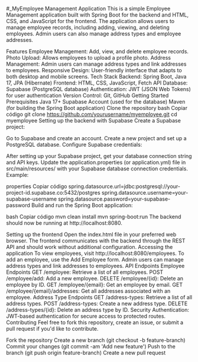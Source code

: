 #_MyEmployee Management Application This is a simple Employee Management application built with Spring Boot for the backend and HTML, CSS, and JavaScript for the frontend. The application allows users to manage employee records, including adding, viewing, and deleting employees. Admin users can also manage address types and employee addresses.

Features Employee Management: Add, view, and delete employee records. Photo Upload: Allows employees to upload a profile photo. Address Management: Admin users can manage address types and link addresses to employees. Responsive Design: User-friendly interface that adapts to both desktop and mobile screens. Tech Stack Backend: Spring Boot, Java 17, JPA (Hibernate) Frontend: HTML, CSS, JavaScript, Fetch API Database: Supabase (PostgreSQL database) Authentication: JWT (JSON Web Tokens) for user authentication Version Control: Git, GitHub Getting Started Prerequisites Java 17+ Supabase Account (used for the database) Maven (for building the Spring Boot application) Clone the repository bash Copiar código git clone https://github.com/yourusername/myemployee.git cd myemployee Setting up the backend with Supabase Create a Supabase project:

Go to Supabase and create an account. Create a new project and set up a PostgreSQL database. Configure Supabase credentials:

After setting up your Supabase project, get your database connection string and API keys. Update the application.properties (or application.yml) file in src/main/resources/ with your Supabase database connection credentials. Example:

properties Copiar código spring.datasource.url=jdbc:postgresql://your-project-id.supabase.co:5432/postgres spring.datasource.username=your-supabase-username spring.datasource.password=your-supabase-password Build and run the Spring Boot application:

bash Copiar código mvn clean install mvn spring-boot:run The backend should now be running at http://localhost:8080.

Setting up the frontend Open the index.html file in your preferred web browser. The frontend communicates with the backend through the REST API and should work without additional configuration. Accessing the application To view employees, visit http://localhost:8080/employees. To add an employee, use the Add Employee form. Admin users can manage address types and link addresses to employees. API Endpoints Employee Endpoints GET /employee: Retrieve a list of all employees. POST /employee/add: Add a new employee. DELETE /employee/{id}: Delete an employee by ID. GET /employee/{email}: Get an employee by email. GET /employee/{email}/addresses: Get all addresses associated with an employee. Address Type Endpoints GET /address-types: Retrieve a list of all address types. POST /address-types: Create a new address type. DELETE /address-types/{id}: Delete an address type by ID. Security Authentication: JWT-based authentication for secure access to protected routes. Contributing Feel free to fork this repository, create an issue, or submit a pull request if you'd like to contribute.

Fork the repository Create a new branch (git checkout -b feature-branch) Commit your changes (git commit -am 'Add new feature') Push to the branch (git push origin feature-branch) Create a new pull request
